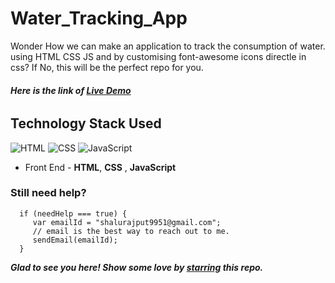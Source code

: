 # Water_Tracking_App

Wonder How we can make an application to track the consumption of water.  using HTML CSS JS and by customising font-awesome icons directle in css? If No, this will be the perfect repo for you.

###### **Here is the link of [Live Demo](https://waterconsumptiontracker.netlify.app/)**




## Technology Stack Used

![HTML](https://img.shields.io/badge/frontend-html-orange.svg?logo=html5&style=flat-square) 
![CSS](https://img.shields.io/badge/frontend-css-yellowgreen.svg?logo=css3&style=flat-square)
![JavaScript](https://img.shields.io/badge/frontend-javascript-blue.svg?logo=javascript&style=flat-square) 


- Front End - **HTML**, **CSS** , **JavaScript**

### Still need help?

```
  if (needHelp === true) {
     var emailId = "shalurajput9951@gmail.com";
     // email is the best way to reach out to me.
     sendEmail(emailId);
  }
```

***Glad to see you here! Show some love by [starring](https://github.com/ShaluRajput9951/Water_Tracking_App/) this repo.***

